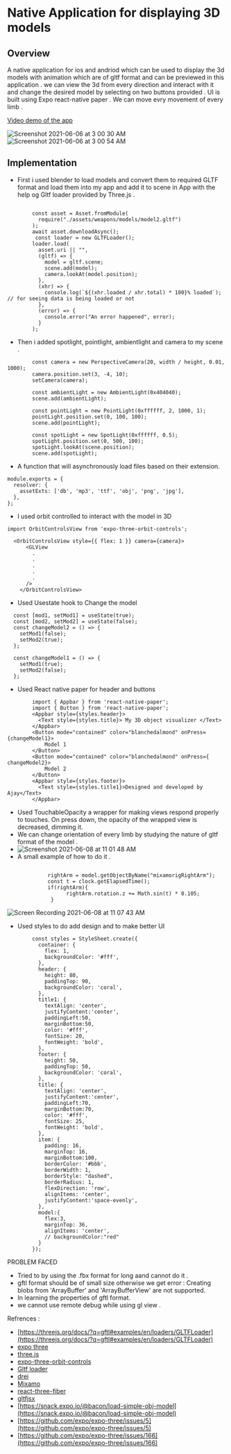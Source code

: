 # Native Application for displaying 3D models 

## Overview

A native application for ios and andriod which can be used to display the 3d models with animation which are of gltf format and can be previewed in this application . we can view the 3d from every direction and interact with it and change the desired model by selecting on two buttons provided . UI is built using Expo react-native paper . We can move evry movement of every limb . 

[Video demo of the app ](https://drive.google.com/file/d/1n7cwCl1b_G8Y6gn8v6am4U4LE7G0UGxI/view?usp=sharing)




![Screenshot 2021-06-06 at 3 00 30 AM](https://user-images.githubusercontent.com/66991625/120906154-b4fe4200-c674-11eb-98e8-3afce1996723.png)
![Screenshot 2021-06-06 at 3 00 54 AM](https://user-images.githubusercontent.com/66991625/120906156-b7609c00-c674-11eb-894a-e2bade8f38ef.png)


## Implementation

- First i used blender to load models and convert them to required GLTF format and load them into my app and add it to scene in App with the help og Gltf loader provided by Three.js .

```      
     
        const asset = Asset.fromModule(
          require("./assets/weapons/models/model2.gltf")
        );
        await asset.downloadAsync();
         const loader = new GLTFLoader();
        loader.load(
          asset.uri || "",
          (gltf) => {
            model = gltf.scene;
            scene.add(model);
            camera.lookAt(model.position);
          },
          (xhr) => {
            console.log(`${(xhr.loaded / xhr.total) * 100}% loaded`); // for seeing data is being loaded or not 
          },
          (error) => {
            console.error("An error happened", error);  
          }
        );

```

- Then i added spotlight, pointlight, ambientlight and camera to my scene .
```
        const camera = new PerspectiveCamera(20, width / height, 0.01, 1000);
        camera.position.set(3, -4, 10);
        setCamera(camera);
 
        const ambientLight = new AmbientLight(0x404040);
        scene.add(ambientLight);

        const pointLight = new PointLight(0xffffff, 2, 1000, 1);
        pointLight.position.set(0, 100, 100);
        scene.add(pointLight);

        const spotLight = new SpotLight(0xffffff, 0.5);
        spotLight.position.set(0, 500, 100);
        spotLight.lookAt(scene.position);
        scene.add(spotLight);
 ```
 
- A function that will asynchronously load files based on their extension.

```
module.exports = {
  resolver: {
    assetExts: ['db', 'mp3', 'ttf', 'obj', 'png', 'jpg'],
  },
};

```
- I used orbit controlled to interact with the model in 3D
```
import OrbitControlsView from 'expo-three-orbit-controls';

  <OrbitControlsView style={{ flex: 1 }} camera={camera}>
      <GLView
        .
        .
        . 
        .
        .
      />
    </OrbitControlsView>

```
- Used Usestate hook to Change the model 
```
  const [mod1, setMod1] = useState(true);
  const [mod2, setMod2] = useState(false);
  const changeModel2 = () => {
    setMod1(false);
    setMod2(true);
  };

  const changeModel1 = () => {
    setMod1(true);
    setMod2(false);
  };

```

- Used React native paper for header and buttons 

```
        import { Appbar } from 'react-native-paper';
        import { Button } from 'react-native-paper';
        <Appbar style={styles.header}>
          <Text style={styles.title}> My 3D object visualizer </Text>
        </Appbar>
        <Button mode="contained" color="blanchedalmond" onPress={changeModel1}>
            Model 1
        </Button>
        <Button mode="contained" color="blanchedalmond" onPress={ changeModel2}>
            Model 2
        </Button>
        <Appbar style={styles.footer}>
          <Text style={styles.title1}>Designed and developed by Ajay</Text>
        </Appbar>

```
- Used TouchableOpacity a wrapper for making views respond properly to touches. On press down, the opacity of the wrapped view is decreased, dimming it.
- We can change orientation of every limb by studying the nature of gltf format of the model .
- ![Screenshot 2021-06-08 at 11 01 48 AM](https://user-images.githubusercontent.com/66991625/121129344-6efad700-c84a-11eb-8bb8-10ffa2103ffd.png)
- A small example of how to do it .
 ```

              rightArm = model.getObjectByName("mixamorigRightArm");
              const t = clock.getElapsedTime();
              if(rightArm){
                    rightArm.rotation.z += Math.sin(t) * 0.105;
               }
 ```
![Screen Recording 2021-06-08 at 11 07 43 AM](https://user-images.githubusercontent.com/66991625/121129872-35769b80-c84b-11eb-8b9b-2908169ea796.gif)
- Used styles to do add design and to make better UI

```
        const styles = StyleSheet.create({
          container: {
            flex: 1,
            backgroundColor: '#fff',
          },
          header: {
            height: 80,
            paddingTop: 90,
            backgroundColor: 'coral',
          },
          title1: {
            textAlign: 'center',
            justifyContent:'center',
            paddingLeft:50,
            marginBottom:50,
            color: '#fff',
            fontSize: 20,
            fontWeight: 'bold',
          },
          footer: {
            height: 50,
            paddingTop: 50,
            backgroundColor: 'coral',
          },
          title: {
            textAlign: 'center',
            justifyContent:'center',
            paddingLeft:70,
            marginBottom:70,
            color: '#fff',
            fontSize: 25,
            fontWeight: 'bold',
          },
          item: {
            padding: 16,
            marginTop: 16,
            marginBottom:100,
            borderColor: '#bbb',
            borderWidth: 1,
            borderStyle: "dashed",
            borderRadius: 1,
            flexDirection: 'row',
            alignItems: 'center',
            justifyContent:'space-evenly',
          },
          model:{
            flex:3,
            marginTop: 36,
            alignItems: 'center',
            // backgroundColor:"red"
          }
        });
```
PROBLEM FACED 
- Tried to by using the .fbx format for long aand cannot do it .
- gftl format should be of small size otherwise we get error : Creating blobs from 'ArrayBuffer' and 'ArrayBufferView' are not supported.
- In learning the properties of gftl format.
- we cannot use  remote debug while using gl view . 

Refrences :
* [https://threejs.org/docs/?q=gftl#examples/en/loaders/GLTFLoader](https://threejs.org/docs/?q=gftl#examples/en/loaders/GLTFLoader)
* [expo three](https://github.com/expo/expo-three#readme)
* [three.js](https://threejs.org/)
* [expo-three-orbit-controls](https://github.com/EvanBacon/expo-three-orbit-controls)
* [Gltf loader](https://threejs.org/docs/#examples/en/loaders/GLTFLoader)
* [drei](https://github.com/pmndrs/drei)
* [Mixamo](https://www.mixamo.com/#/)
* [react-three-fiber](https://github.com/pmndrs/react-three-fiber)
* [gltfjsx](https://github.com/pmndrs/gltfjsx)
* [https://snack.expo.io/@bacon/load-simple-obj-model](https://snack.expo.io/@bacon/load-simple-obj-model)
* [https://github.com/expo/expo-three/issues/5](https://github.com/expo/expo-three/issues/5)
* [https://github.com/expo/expo-three/issues/166](https://github.com/expo/expo-three/issues/166)



